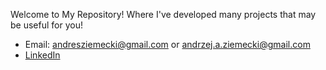 Welcome to My Repository! Where I've developed many projects that may be useful for you!

- Email: andresziemecki@gmail.com or andrzej.a.ziemecki@gmail.com
- [LinkedIn](https://www.linkedin.com/in/andrzej-ziemecki/)
